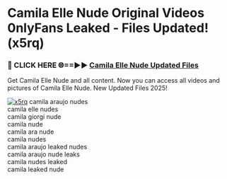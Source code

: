 # Camila Elle Nude Original Videos 0nlyFans Leaked - Files Updated! (x5rq)

<h3>🔴 CLICK HERE 🌐==►► <a href="https://tinyurl.com/5h6xmrr3" rel="nofollow">Camila Elle Nude Updated Files</a></h3>

Get Camila Elle Nude and all content. Now you can access all videos and pictures of Camila Elle Nude. New Updated Files 2025!

[![x5rq](https://i.imgur.com/KVD873Z.gif)](https://tinyurl.com/5h6xmrr3)
camila araujo nudes<br>
camila elle nudes<br>
camila giorgi nude<br>
camila nude<br>
camila ara nude<br>
camila nudes<br>
camila araujo leaked nudes<br>
camila araujo nude leaks<br>
camila nudes leaked<br>
camila leaked nude